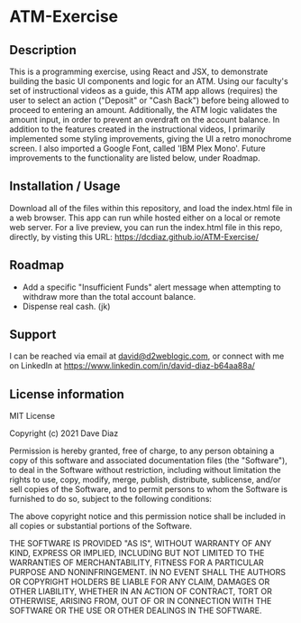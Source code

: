 # ATM-Exercise

## Description
This is a programming exercise, using React and JSX, to demonstrate building the basic UI components and logic for an ATM. Using our faculty's set of instructional videos as a guide, this ATM app allows (requires) the user to select an action ("Deposit" or "Cash Back") before being allowed to proceed to entering an amount. Additionally, the ATM logic validates the amount input, in order to prevent an overdraft on the account balance. In addition to the features created in the instructional videos, I primarily implemented some styling improvements, giving the UI a retro monochrome screen. I also imported a Google Font, called 'IBM Plex Mono'. Future improvements to the functionality are listed below, under Roadmap.

## Installation / Usage
Download all of the files within this repository, and load the index.html file in a web browser. This app can run while hosted either on a local or remote web server. For a live preview, you can run the index.html file in this repo, directly, by visting this URL: https://dcdiaz.github.io/ATM-Exercise/

## Roadmap
- Add a specific "Insufficient Funds" alert message when attempting to withdraw more than the total account balance.
- Dispense real cash. (jk)

## Support
I can be reached via email at david@d2weblogic.com, or connect with me on LinkedIn at https://www.linkedin.com/in/david-diaz-b64aa88a/

## License information
MIT License

Copyright (c) 2021 Dave Diaz

Permission is hereby granted, free of charge, to any person obtaining a copy
of this software and associated documentation files (the "Software"), to deal
in the Software without restriction, including without limitation the rights
to use, copy, modify, merge, publish, distribute, sublicense, and/or sell
copies of the Software, and to permit persons to whom the Software is
furnished to do so, subject to the following conditions:

The above copyright notice and this permission notice shall be included in all
copies or substantial portions of the Software.

THE SOFTWARE IS PROVIDED "AS IS", WITHOUT WARRANTY OF ANY KIND, EXPRESS OR
IMPLIED, INCLUDING BUT NOT LIMITED TO THE WARRANTIES OF MERCHANTABILITY,
FITNESS FOR A PARTICULAR PURPOSE AND NONINFRINGEMENT. IN NO EVENT SHALL THE
AUTHORS OR COPYRIGHT HOLDERS BE LIABLE FOR ANY CLAIM, DAMAGES OR OTHER
LIABILITY, WHETHER IN AN ACTION OF CONTRACT, TORT OR OTHERWISE, ARISING FROM,
OUT OF OR IN CONNECTION WITH THE SOFTWARE OR THE USE OR OTHER DEALINGS IN THE
SOFTWARE.
